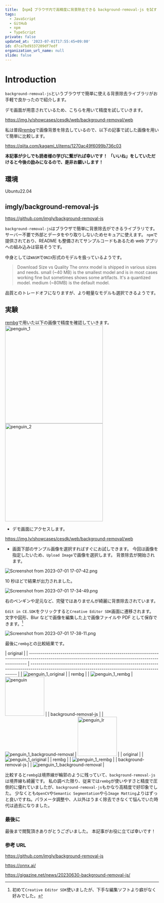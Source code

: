 ```yaml
---
title: 【npm】ブラウザ内で高精度に背景除去できる background-removal-js を試す
tags:
  - JavaScript
  - GitHub
  - npm
  - TypeScript
private: false
updated_at: '2023-07-01T17:55:45+09:00'
id: d7ca7bd9337209df7edf
organization_url_name: null
slide: false
---
```


# Introduction

`background-removal-js`というブラウザで簡単に使える背景除去ライブラリがお手軽で良かったので紹介します。

デモ画面が用意されているため、こちらを用いて精度を試していきます。

https://img.ly/showcases/cesdk/web/background-removal/web

私は普段[rembg](https://qiita.com/kagami_t/items/1270ac49f6099b736c03)で画像背景を除去しているので、以下の記事で試した画像を用いて簡単に比較します。

https://qiita.com/kagami_t/items/1270ac49f6099b736c03

**本記事が少しでも読者様の学びに繋がれば幸いです！**
**「いいね」をしていただけると今後の励みになるので、是非お願いします！**

## 環境

Ubuntu22.04

## imgly/background-removal-js

https://github.com/imgly/background-removal-js

`background-removal-js`はブラウザで簡単に背景除去ができるライブラリです。
サーバー不要で外部とデータをやり取りしないためセキュアに使えます。
`npm`で提供されており、README も整備されてサンプルコードもあるため web アプリへの組み込みは容易そうです。

中身としては`WASM`で`ONIX`形式のモデルを扱っているようです。

> Download Size vs Quality
> The onnx model is shipped in various sizes and needs.
> small (~40 MB) is the smallest model and is in most cases working fine but sometimes shows some artifacts. It's a quantized model.
> medium (~80MB) is the default model.

品質とのトレードオフになりますが、より軽量なモデルも選択できるようです。

## 実験

[rembg](https://qiita.com/kagami_t/items/1270ac49f6099b736c03)で用いた以下の画像で精度を確認していきます。
<img width="320" alt="penguin_1" src="https://qiita-image-store.s3.ap-northeast-1.amazonaws.com/0/3292052/24dfb079-9f78-adfc-869d-01f2c5b5b3a1.jpeg"><img width="320" alt="penguin_2" src="https://qiita-image-store.s3.ap-northeast-1.amazonaws.com/0/3292052/9981078e-d2ac-477e-70c8-9b248d120a20.jpeg">

- デモ画面にアクセスします。

https://img.ly/showcases/cesdk/web/background-removal/web

- 画面下部のサンプル画像を選択すればすぐにお試しできます。
  今回は画像を指定したいため、`Upload Image`で画像を選択します。
  背景除去が開始されます。

![Screenshot from 2023-07-01 17-07-42.png](https://qiita-image-store.s3.ap-northeast-1.amazonaws.com/0/3292052/fbb0a020-2372-6a1c-9097-fe340d3f9a28.png)

10 秒ほどで結果が出力されました。

![Screenshot from 2023-07-01 17-34-49.png](https://qiita-image-store.s3.ap-northeast-1.amazonaws.com/0/3292052/2abc5810-ba02-5f6a-d0ce-6a28356d8f37.png)

右のペンギンや足元など、完璧ではありませんが綺麗に背景除去されています。

`Edit in CE.SDK`をクリックすると`Creative Editor SDK`画面に遷移されます。
文字や図形、Blur などで画像を編集した上で画像ファイルや PDF として保存できます。[^1]
[^1]:初めて`Creative Editor SDK`使いましたが、下手な編集ソフトより癖がなく好みでした。

![Screenshot from 2023-07-01 17-38-11.png](https://qiita-image-store.s3.ap-northeast-1.amazonaws.com/0/3292052/bd59a5c7-d36f-1ab6-ed8e-43d96a7d17d4.png)

最後に`rembg`との比較結果です。

| original                                                                                                                                                    |
| ----------------------------------------------------------------------------------------------------------------------------------------------------------- | ----------------------------------------------------------------------------------------------------------------------------------------------------- |
| <img alt="penguin_1_original" src="https://qiita-image-store.s3.ap-northeast-1.amazonaws.com/0/3292052/24dfb079-9f78-adfc-869d-01f2c5b5b3a1.jpeg">          |
| rembg                                                                                                                                                       |
| <img alt="penguin_1_rembg" src="https://qiita-image-store.s3.ap-northeast-1.amazonaws.com/0/3292052/615f4a32-bed2-7345-2d08-27a0f258e34b.png">              | <img width="128" alt="penguin" src="https://qiita-image-store.s3.ap-northeast-1.amazonaws.com/0/3292052/e39dadb5-fc18-b615-827d-453baa59c606.jpeg">   |
| background-removal-js                                                                                                                                       |
| <img alt="penguin_1_background-removal" src="https://qiita-image-store.s3.ap-northeast-1.amazonaws.com/0/3292052/ae3fd332-bd68-1a61-89da-9bddb1df8b17.png"> | <img width="128" alt="penguin_lr" src="https://qiita-image-store.s3.ap-northeast-1.amazonaws.com/0/3292052/ae3fd332-bd68-1a61-89da-9bddb1df8b17.png"> |
| original                                                                                                                                                    |
| <img alt="penguin_1_original" src="https://qiita-image-store.s3.ap-northeast-1.amazonaws.com/0/3292052/9981078e-d2ac-477e-70c8-9b248d120a20.jpeg">          |
| rembg                                                                                                                                                       |
| <img alt="penguin_1_rembg" src="https://qiita-image-store.s3.ap-northeast-1.amazonaws.com/0/3292052/a0081fda-797e-210b-8170-9ef4290f05a8.png">              |
| background-removal-js                                                                                                                                       |
| <img alt="penguin_1_background-removal" src="https://qiita-image-store.s3.ap-northeast-1.amazonaws.com/0/3292052/5e698615-64ef-9c2c-0f37-4794e46e5219.png"> |

比較すると`rembg`は境界線が輪郭のように残っていて、`background-removal-js`は境界線も綺麗です。
私の調べた限り、従来では`rembg`が使いやすさと精度で圧倒的に優れていましたが、`background-removal-js`もかなり高精度で好印象でした。
少なくとも`OpenCV`や`Semantic Segmentation`やら`Image Matting`よりはずっと良いですね。パラメータ調整や、人以外はうまく除去できなくて悩んでいた時代は過去になりました。

### 最後に

最後まで閲覧頂きありがとうございました。
本記事がお役に立てば幸いです！

### 参考 URL

https://github.com/imgly/background-removal-js

https://onnx.ai/

https://gigazine.net/news/20230630-background-removal-js/
